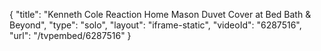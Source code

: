 {
    "title": "Kenneth Cole Reaction Home Mason Duvet Cover at Bed Bath & Beyond",
    "type": "solo",
    "layout": "iframe-static",
    "videoId": "6287516",
    "url": "\/tvpembed\/6287516"
}